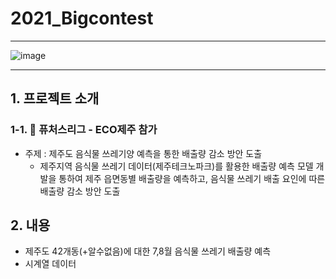 # 2021_Bigcontest
----
![image](https://user-images.githubusercontent.com/70987343/136367466-6c94804c-b90f-45c1-8d22-58f8acd3a8c6.png)


----
## 1. 프로젝트 소개
### **1-1. 💫 퓨처스리그 - ECO제주 참가**
* 주제 : 제주도 음식물 쓰레기양 예측을 통한 배출량 감소 방안 도출
	- 제주지역 음식물 쓰레기 데이터(제주테크노파크)를 활용한 배출량 예측 모델 개발을 통하여 제주 읍면동별 배출량을 예측하고, 음식물 쓰레기 배출 요인에 따른 배출량 감소 방안 도출

## 2. 내용
* 제주도 42개동(+알수없음)에 대한 7,8월 음식물 쓰레기 배출량 예측
* 시계열 데이터
